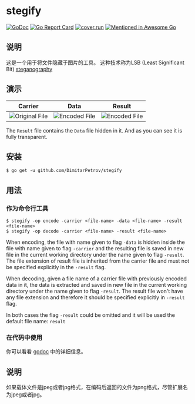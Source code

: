 # stegify
[![GoDoc](https://godoc.org/github.com/DimitarPetrov/stegify?status.svg)](https://godoc.org/github.com/DimitarPetrov/stegify)
[![Go Report Card](https://goreportcard.com/badge/github.com/DimitarPetrov/stegify)](https://goreportcard.com/report/github.com/DimitarPetrov/stegify)
[![cover.run](https://cover.run/go/github.com/DimitarPetrov/stegify.svg?style=flat&tag=golang-1.10)](https://cover.run/go?tag=golang-1.10&repo=github.com%2FDimitarPetrov%2Fstegify)
[![Mentioned in Awesome Go](https://awesome.re/mentioned-badge.svg)](https://github.com/avelino/awesome-go)  


## 说明
这是一个用于将文件隐藏于图片的工具。
这种技术称为LSB (Least Significant Bit) [steganography](https://en.wikipedia.org/wiki/steganography) 

## 演示

| Carrier                                | Data                                | Result                                               |
| ---------------------------------------| ------------------------------------|------------------------------------------------------|
| ![Original File](examples/street.jpeg) | ![Encoded File](examples/lake.jpeg) | ![Encoded File](examples/test_decode.jpeg) |

The `Result` file contains the `Data` file hidden in it. And as you can see it is fully transparent.

## 安装
```
$ go get -u github.com/DimitarPetrov/stegify
```

## 用法

### 作为命令行工具
```
$ stegify -op encode -carrier <file-name> -data <file-name> -result <file-name>
$ stegify -op decode -carrier <file-name> -result <file-name>
```
When encoding, the file with name given to flag `-data` is hidden inside the file with name given to flag
`-carrier` and the resulting file is saved in new file in the current working directory under the
name given to flag `-result`. The file extension of result file is inherited from the carrier file and must not be specified
explicitly in the `-result` flag.

When decoding, given a file name of a carrier file with previously encoded data in it, the data is extracted
and saved in new file in the current working directory under the name given to flag `-result`.
The result file won't have any file extension and therefore it should be specified explicitly in `-result` flag.

In both cases the flag `-result` could be omitted and it will be used the default file name: `result`

### 在代码中使用

你可以看看 [godoc](https://godoc.org/github.com/DimitarPetrov/stegify) 中的详细信息。

## 说明
如果载体文件是jpeg或者jpg格式，在编码后返回的文件为png格式，尽管扩展名为jpeg或者jpg。
